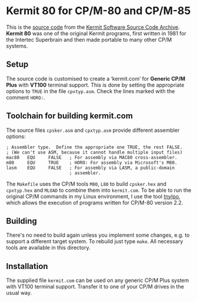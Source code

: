 # Kermit 80 for CP/M-80 and CP/M-85
This is the [source code](http://www.columbia.edu/kermit/ftp/archives/cpm80.tar.gz)
from the
[Kermit Software Source Code Archive](https://www.columbia.edu/kermit/archive.html).
**Kermit 80** was one of the original Kermit programs, first written in 1981 for the
Intertec Superbrain and then made portable to many other CP/M systems.

## Setup
The source code is customised to create a ‘kermit.com’ for **Generic CP/M Plus**
with **VT100** terminal support. This is done by setting the appropriate options
to `TRUE` in the file `cpxtyp.asm`. Check the lines marked with the comment `HORO:`.

## Toolchain for building kermit.com
The source files `cpsker.asm` and `cpxtyp.asm` provide different assembler options:

```
; Assembler type.  Define the appropriate one TRUE, the rest FALSE.
; (We can't use ASM, because it cannot handle multiple input files)
mac80   EQU     FALSE   ; For assembly via MAC80 cross-assembler.
m80     EQU     TRUE    ; HORO: For assembly via Microsoft's M80.
lasm    EQU     FALSE   ; For assembly via LASM, a public-domain
                        ; assembler.
```

The `Makefile` uses the CP/M tools `M80`, `L80` to build `cpsker.hex` and `cpxtyp.hex`
and `MLOAD` to combine them into `kermit.com`.
To be able to run the original CP/M commands in my Linux environment, I use the tool
[tnylpo](https://gitlab.com/gbrein/tnylpo/), which allows the execution of programs
written for CP/M-80 version 2.2.

## Building
There's no need to build again unless you implement some changes, e.g. to support
a different target system.
To rebuild just type `make`. All necessary tools are available in this directory.

## Installation
The supplied file `kermit.com` can be used on any generic CP/M Plus system with VT100
terminal support. Transfer it to one of your CP/M drives in the usual way.
